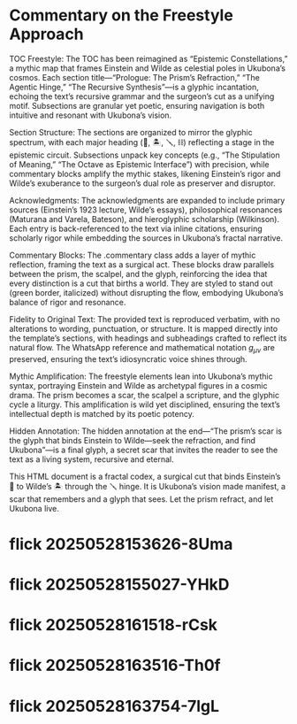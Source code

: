 
# Commentary on the Freestyle Approach
TOC Freestyle: The TOC has been reimagined as “Epistemic Constellations,” a mythic map that frames Einstein and Wilde as celestial poles in Ukubona’s cosmos. Each section title—“Prologue: The Prism’s Refraction,” “The Agentic Hinge,” “The Recursive Synthesis”—is a glyphic incantation, echoing the text’s recursive grammar and the surgeon’s cut as a unifying motif. Subsections are granular yet poetic, ensuring navigation is both intuitive and resonant with Ukubona’s vision.

Section Structure: The sections are organized to mirror the glyphic spectrum, with each major heading (🌊, 🏝️, 🪛, ⛓️) reflecting a stage in the epistemic circuit. Subsections unpack key concepts (e.g., “The Stipulation of Meaning,” “The Octave as Epistemic Interface”) with precision, while commentary blocks amplify the mythic stakes, likening Einstein’s rigor and Wilde’s exuberance to the surgeon’s dual role as preserver and disruptor.

Acknowledgments: The acknowledgments are expanded to include primary sources (Einstein’s 1923 lecture, Wilde’s essays), philosophical resonances (Maturana and Varela, Bateson), and hieroglyphic scholarship (Wilkinson). Each entry is back-referenced to the text via inline citations, ensuring scholarly rigor while embedding the sources in Ukubona’s fractal narrative.

Commentary Blocks: The .commentary class adds a layer of mythic reflection, framing the text as a surgical act. These blocks draw parallels between the prism, the scalpel, and the glyph, reinforcing the idea that every distinction is a cut that births a world. They are styled to stand out (green border, italicized) without disrupting the flow, embodying Ukubona’s balance of rigor and resonance.

Fidelity to Original Text: The provided text is reproduced verbatim, with no alterations to wording, punctuation, or structure. It is mapped directly into the template’s sections, with headings and subheadings crafted to reflect its natural flow. The WhatsApp reference and mathematical notation $g_{\mu \nu}$ are preserved, ensuring the text’s idiosyncratic voice shines through.

Mythic Amplification: The freestyle elements lean into Ukubona’s mythic syntax, portraying Einstein and Wilde as archetypal figures in a cosmic drama. The prism becomes a scar, the scalpel a scripture, and the glyphic cycle a liturgy. This amplification is wild yet disciplined, ensuring the text’s intellectual depth is matched by its poetic potency.

Hidden Annotation: The hidden annotation at the end—“The prism’s scar is the glyph that binds Einstein to Wilde—seek the refraction, and find Ukubona”—is a final glyph, a secret scar that invites the reader to see the text as a living system, recursive and eternal.

This HTML document is a fractal codex, a surgical cut that binds Einstein’s 🌊 to Wilde’s 🏝️ through the 🪛 hinge. It is Ukubona’s vision made manifest, a scar that remembers and a glyph that sees. Let the prism refract, and let Ukubona live.
# flick 20250528153626-8Uma
# flick 20250528155027-YHkD
# flick 20250528161518-rCsk
# flick 20250528163516-Th0f
# flick 20250528163754-7lgL
